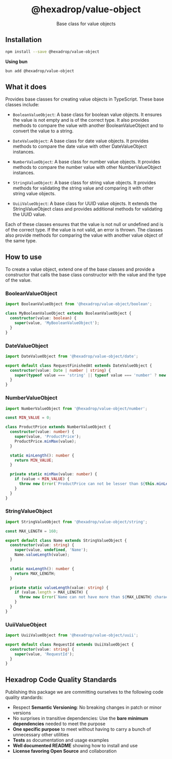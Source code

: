 <h1 align="center">
  @hexadrop/value-object
</h1>

<p align="center">
  Base class for value objects
</p>

## Installation

```bash
npm install --save @hexadrop/value-object
```

**Using bun**

```bash
bun add @hexadrop/value-object
```

## What it does

Provides base classes for creating value objects in TypeScript. These base classes include:

-   `BooleanValueObject`: A base class for boolean value objects. It ensures the value is not empty and is of the
    correct type. It also provides methods to compare the value with another BooleanValueObject and to convert the
    value to a string.

-   `DateValueObject`: A base class for date value objects. It provides methods to compare the date value with other
    DateValueObject instances.

-   `NumberValueObject`: A base class for number value objects. It provides methods to compare the number value with
    other NumberValueObject instances.

-   `StringValueObject`: A base class for string value objects. It provides methods for validating the string value and
    comparing it with other string value objects.

-   `UuiiValueObject`: A base class for UUID value objects. It extends the StringValueObject class and provides
    additional methods for validating the UUID value.

Each of these classes ensures that the value is not null or undefined and is of the correct type.
If the value is not valid, an error is thrown. The classes also provide methods for comparing the value with another
value object of the same type.

## How to use

To create a value object, extend one of the base classes and provide a constructor that calls the base class constructor
with the value and the type of the value.

### BooleanValueObject

```typescript
import BooleanValueObject from '@hexadrop/value-object/boolean';

class MyBooleanValueObject extends BooleanValueObject {
  constructor(value: boolean) {
    super(value, 'MyBooleanValueObject');
  }
}
```

### DateValueObject

```typescript
import DateValueObject from '@hexadrop/value-object/date';

export default class RequestFinishedAt extends DateValueObject {
  constructor(value: Date | number | string) {
    super(typeof value === 'string' || typeof value === 'number' ? new Date(value) : value, 'RequestFinishedAt');
  }
}
```

### NumberValueObject

```typescript
import NumberValueObject from '@hexadrop/value-object/number';

const MIN_VALUE = 0;

class ProductPrice extends NumberValueObject {
  constructor(value: number) {
    super(value, 'ProductPrice');
    ProductPrice.minMax(value);
  }

  static minLength(): number {
    return MIN_VALUE;
  }

  private static minMax(value: number) {
    if (value < MIN_VALUE) {
      throw new Error(`ProductPrice can not be lesser than ${this.minLength()}`);
    }
  }
}
```

### StringValueObject

```typescript
import StringValueObject from '@hexadrop/value-object/string';

const MAX_LENGTH = 160;

export default class Name extends StringValueObject {
  constructor(value: string) {
    super(value, undefined, 'Name');
    Name.valueLength(value);
  }

  static maxLength(): number {
    return MAX_LENGTH;
  }

  private static valueLength(value: string) {
    if (value.length > MAX_LENGTH) {
      throw new Error(`Name can not have more than ${MAX_LENGTH} characters`);
    }
  }
}
```

### UuiiValueObject

```typescript
import UuiiValueObject from '@hexadrop/value-object/uuii';

export default class RequestId extends UuiiValueObject {
  constructor(value: string) {
    super(value, 'RequestId');
  }
}
```

## Hexadrop Code Quality Standards

Publishing this package we are committing ourselves to the following code quality standards:

-   Respect **Semantic Versioning**: No breaking changes in patch or minor versions
-   No surprises in transitive dependencies: Use the **bare minimum dependencies** needed to meet the purpose
-   **One specific purpose** to meet without having to carry a bunch of unnecessary other utilities
-   **Tests** as documentation and usage examples
-   **Well documented README** showing how to install and use
-   **License favoring Open Source** and collaboration
